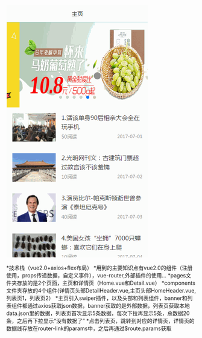 ![image](https://github.com/lanhaiyiyanglan/news/blob/master/bb.gif)                                                                      


*技术栈（vue2.0+axios+flex布局）
*用到的主要知识点有vue2.0的组件（注册使用，props传递数据，自定义事件），vue-router,外部插件的使用...
*pages文件夹存放的是2个页面，主页和详情页（Home.vue和Detail.vue）
*components文件夹存放的4个组件(详情页头部DetailHeader.vue,主页头部HomeHeader.vue,列表页1，列表页2）
*主页引入swiper插件，以及头部和列表组件，banner和列表组件都通过axios获取json数据，banner获取的是外部数据，列表页获取本地data.json里的数据，列表页首次显示5条数据，每次下拉再显示5条，总数据20条，之后再下拉显示“没有数据了”
*点击列表页，跳转到对应的详情页，详情页的数据线存放在router-link的params中，之后再通过$route.params获取

